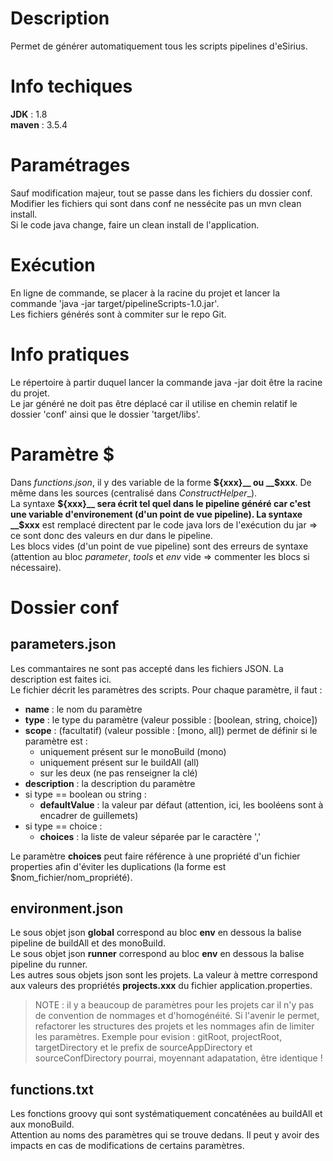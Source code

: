 # Description

Permet de générer automatiquement tous les scripts pipelines d'eSirius.

# Info techiques

**JDK** : 1.8  
**maven** : 3.5.4

# Paramétrages

Sauf modification majeur, tout se passe dans les fichiers du dossier conf.  
Modifier les fichiers qui sont dans conf ne nessécite pas un mvn clean install.  
Si le code java change, faire un clean install de l'application.

# Exécution

En ligne de commande, se placer à la racine du projet et lancer la commande 'java -jar target/pipelineScripts-1.0.jar'.  
Les fichiers générés sont à commiter sur le repo Git.

# Info pratiques

Le répertoire à partir duquel lancer la commande java -jar doit être la racine du projet.  
Le jar généré ne doit pas être déplacé car il utilise en chemin relatif le dossier 'conf' ainsi que le dossier 'target/libs'.

# Paramètre $

Dans _functions.json_, il y des variable de la forme __${xxx}__ ou __$xxx__. De même dans les sources (centralisé dans _ConstructHelper__).  
La syntaxe __${xxx}__ sera écrit tel quel dans le pipeline généré car c'est une variable d'environement (d'un point de vue pipeline).  
La syntaxe __$xxx__ est remplacé directent par le code java lors de l'exécution du jar => ce sont donc des valeurs en dur dans le pipeline.  
Les blocs vides (d'un point de vue pipeline) sont des erreurs de syntaxe (attention au bloc _parameter_, _tools_ et _env_ vide => commenter les blocs si nécessaire).

# Dossier conf 
## parameters.json

Les commantaires ne sont pas accepté dans les fichiers JSON. La description est faites ici.  
Le fichier décrit les paramètres des scripts. Pour chaque paramètre, il faut :

 * **name** : le nom du paramètre
 * **type** : le type du paramètre (valeur possible : [boolean, string, choice])
 * **scope** : (facultatif) (valeur possible : [mono, all]) permet de définir si le paramètre est :  
	* uniquement présent sur le monoBuild (mono)  
	* uniquement présent sur le buildAll (all)  
	* sur les deux (ne pas renseigner la clé)
 * **description** : la description du paramètre
 * si type == boolean ou string :  
 	* **defaultValue** : la valeur par défaut (attention, ici, les booléens sont à encadrer de guillemets)  
 * si type == choice :  
 	* **choices** : la liste de valeur séparée par le caractère ','  
 	
Le paramètre **choices** peut faire référence à une propriété d'un fichier properties afin d'éviter les duplications (la forme est $nom_fichier/nom_propriété).

## environment.json

Le sous objet json **global** correspond au bloc **env** en dessous la balise pipeline de buildAll et des monoBuild.  
Le sous objet json **runner** correspond au bloc **env** en dessous la balise pipeline du runner.  
Les autres sous objets json sont les projets. La valeur à mettre correspond aux valeurs des propriétés **projects.xxx** du fichier application.properties.  

> NOTE : il y a beaucoup de paramètres pour les projets car il n'y pas de convention de nommages et d'homogénéité. Si l'avenir le permet, refactorer les structures des projets et les nommages afin de limiter les paramètres. Exemple pour evision : gitRoot, projectRoot, targetDirectory et le prefix de sourceAppDirectory et sourceConfDirectory pourrai, moyennant adapatation, être identique !

## functions.txt

Les fonctions groovy qui sont systématiquement concaténées au buildAll et aux monoBuild.  
Attention au noms des paramètres qui se trouve dedans. Il peut y avoir des impacts en cas de modifications de certains paramètres.